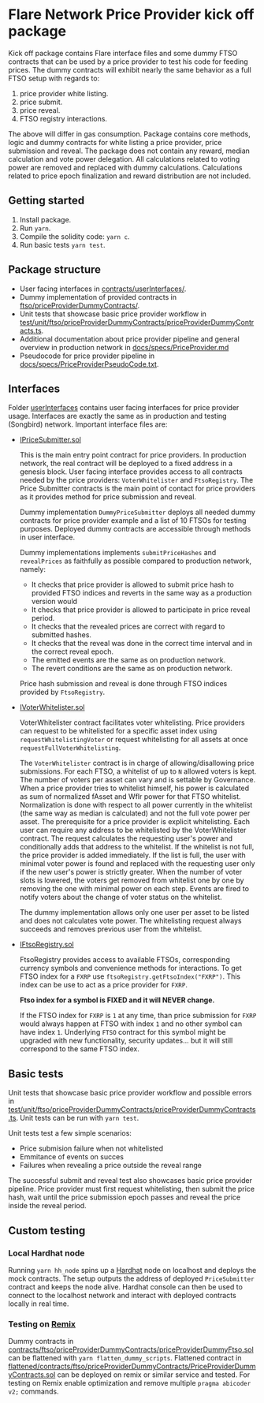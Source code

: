 # Flare Network Price Provider kick off package

Kick off package contains Flare interface files and some dummy FTSO contracts that can be used by a price provider to test his code for feeding prices. The dummy contracts will exhibit nearly the same behavior as a full FTSO setup with regards to:

1. price provider white listing.
2. price submit.
3. price reveal.
4. FTSO registry interactions.

The above will differ in gas consumption.
Package contains core methods, logic and dummy contracts for white listing a price provider, price submission and reveal.
The package does not contain any reward, median calculation and vote power delegation.
All calculations related to voting power are removed and replaced with dummy calculations.
Calculations related to price epoch finalization and reward distribution are not included.

## Getting started

1. Install package.
2. Run `yarn`.
3. Compile the solidity code: `yarn c`.
4. Run basic tests `yarn test`.

## Package structure

- User facing interfaces in [contracts/userInterfaces/](contracts/userInterfaces/).
- Dummy implementation of provided contracts in [ftso/priceProviderDummyContracts/](ftso/priceProviderDummyContracts/).
- Unit tests that showcase basic price provider workflow in [test/unit/ftso/priceProviderDummyContracts/priceProviderDummyContracts.ts](test/unit/ftso/priceProviderDummyContracts/priceProviderDummyContracts.ts).
- Additional documentation about price provider pipeline and general overview in production network in [docs/specs/PriceProvider.md](docs/specs/PriceProvider.md)
- Pseudocode for price provider pipeline in [docs/specs/PriceProviderPseudoCode.txt](docs/specs/PriceProviderPseudoCode.txt).

## Interfaces

Folder [userInterfaces](contracts/userInterfaces/) contains user facing interfaces for price provider usage. Interfaces are exactly the same as in production and testing (Songbird) network. Important interface files are:

- [IPriceSubmitter.sol](contracts/userInterfaces/IPriceSubmitter.sol)

  This is the main entry point contract for price providers.
  In production network, the real contract will be deployed to a fixed address in a genesis block.
  User facing interface provides access to all contracts needed by the price providers: `VoterWhitelister` and `FtsoRegistry`.
  The Price Submitter contracts is the main point of contact for price providers as it provides method for price submission and reveal.

  Dummy implementation `DummyPriceSubmitter` deploys all needed dummy contracts for price provider example and a list of 10 FTSOs for testing purposes.
  Deployed dummy contracts are accessible through methods in user interface.
  
  Dummy implementations implements `submitPriceHashes` and `revealPrices` as faithfully as possible compared to production network, namely:
  - It checks that price provider is allowed to submit price hash to provided FTSO indices and reverts in the same way as a production version would
  - It checks that price provider is allowed to participate in price reveal period.
  - It checks that the revealed prices are correct with regard to submitted hashes.
  - It checks that the reveal was done in the correct time interval and in the correct reveal epoch.
  - The emitted events are the same as on production network.
  - The revert conditions are the same as on production network.

  Price hash submission and reveal is done through FTSO indices provided by `FtsoRegistry`.
  
- [IVoterWhitelister.sol](contracts/userInterfaces/IVoterWhitelister.sol)

  VoterWhitelister contract facilitates voter whitelisting.
  Price providers can request to be whitelisted for a specific asset index using `requestWhitelistingVoter` or request whitelisting for all assets at once `requestFullVoterWhitelisting`.

  The `VoterWhitelister` contract is in charge of allowing/disallowing price submissions.
  For each FTSO, a whitelist of up to `N` allowed voters is kept.
  The number of voters per asset can vary and is settable by Governance.
  When a price provider tries to whitelist himself, his power is calculated as sum of normalized fAsset and Wflr power for that FTSO whitelist.
  Normalization is done with respect to all power currently in the whitelist (the same way as median is calculated) and not the full vote power per asset.
  The prerequisite for a price provider is explicit whitelisting.
  Each user can require any address to be whitelisted by the VoterWhitelister contract.
  The request calculates the requesting user's power and conditionally adds that address to the whitelist.
  If the whitelist is not full, the price provider is added immediately.
  If the list is full, the user with minimal voter power is found and replaced with the requesting user only if the new user's power is strictly greater.
  When the number of voter slots is lowered, the voters get removed from whitelist one by one by removing the one with minimal power on each step.
  Events are fired to notify voters about the change of voter status on the whitelist.

  The dummy implementation allows only one user per asset to be listed and does not calculates vote power. The whitelisting request always succeeds and removes previous user from the whitelist.

- [IFtsoRegistry.sol](contracts/userInterfaces/IFtsoRegistry.sol)

  FtsoRegistry provides access to available FTSOs, corresponding currency symbols and convenience methods for interactions.
  To get FTSO index for a `FXRP` use `ftsoRegistry.getFtsoIndex("FXRP")`. This index can be use to act as a price provider for `FXRP`.

  **Ftso index for a symbol is FIXED and it will NEVER change.**

  If the FTSO index for `FXRP` is `1` at any time, than price submission for `FXRP` would always happen at FTSO with index `1` and no other symbol can have index `1`.
  Underlying `FTSO` contract for this symbol might be upgraded with new functionality, security updates... but it will still correspond to the same FTSO index.

## Basic tests

Unit tests that showcase basic price provider workflow and possible errors in [test/unit/ftso/priceProviderDummyContracts/priceProviderDummyContracts.ts](test/unit/ftso/priceProviderDummyContracts/priceProviderDummyContracts.ts).
Unit tests can be run with `yarn test`.

Unit tests test a few simple scenarios:
- Price submision failure when not whitelisted
- Emmitance of events on succes
- Failures when revealing a price outside the reveal range 

The successful submit and reveal test also showcases basic price provider pipeline. 
Price provider must first request whitelisting, then submit the price hash, wait until the price submission epoch passes and reveal the price inside the reveal period.

## Custom testing

### Local Hardhat node

Running `yarn hh_node` spins up a [Hardhat](https://hardhat.org/getting-started/) node on localhost and deploys the mock contracts.
The setup outputs the address of deployed `PriceSubmitter` contract and keeps the node alive.
Hardhat console can then be used to connect to the localhost network and interact with deployed contracts locally in real time.

### Testing on [Remix](https://remix.ethereum.org/)

Dummy contracts in [contracts/ftso/priceProviderDummyContracts/priceProviderDummyFtso.sol](contracts/ftso/priceProviderDummyContracts/priceProviderDummyFtso.sol) can be flattened with `yarn flatten_dummy_scripts`.
Flattened contract in [flattened/contracts/ftso/priceProviderDummyContracts/PriceProviderDummyContracts.sol](flattened/contracts/ftso/priceProviderDummyContracts/PriceProviderDummyContracts.sol) can be deployed on remix or similar service and tested.
For testing on Remix enable optimization and remove multiple `pragma abicoder v2;` commands.
